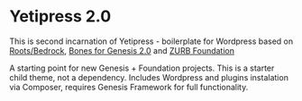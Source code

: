 Yetipress 2.0
==============

This is second incarnation of Yetipress - boilerplate for Wordpress based on [Roots/Bedrock](https://github.com/roots/bedrock), [Bones for Genesis 2.0](https://github.com/cdukes/bones-for-genesis-2-0) and [ZURB Foundation](https://github.com/zurb/foundation-sites)

A starting point for new Genesis + Foundation projects. This is a starter child theme, not a dependency. Includes Wordpress and plugins instalation via Composer, requires Genesis Framework for full functionality. 



